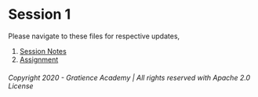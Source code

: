 # Session 1
Please navigate to these files for respective updates,
1. [Session Notes](notes.md)
2. [Assignment](assignment.md)

###### Copyright 2020 - Gratience Academy | All rights reserved with Apache 2.0 License